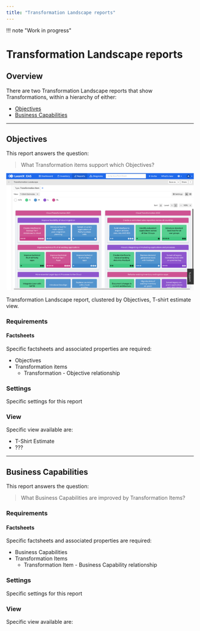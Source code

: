 ```yaml
---
title: "Transformation Landscape reports"
---
```


!!! note "Work in progress"

# Transformation Landscape reports

## Overview

There are two Transformation Landscape reports that show Transformations, within a hierarchy of either:

- [Objectives](#objectives) 
- [Business Capabilities](#business-capabilities) 

--- 

## Objectives

This report answers the question:

>What Transformation items support which Objectives?

![Transformation Landscape report](/assets/images/transformation-landscape-obj.png) 

<p id="caption">Transformation Landscape report, clustered by Objectives, T-shirt estimate view.</p>

### Requirements

#### Factsheets

Specific factsheets and associated properties are required:

- Objectives
- Transformation items
    - Transformation - Objective relationship
  
<!--    
#### Tags 

Specific tags are required for this report.

#### Other requirements

No other requirements

-->

### Settings

Specific settings for this report 

### View

Specific view available are: 

- T-Shirt Estimate
- ???

--- 

## Business Capabilities

This report answers the question:

>What Business Capabilities are improved by Transformation Items?
<!--
![Transformation Landscape report](/assets/images/transformation-landscape-bc.png) 

<p id="caption">Transformation Landscape report, clustered by Business Capabilities.</p>

--> 

### Requirements

#### Factsheets

Specific factsheets and associated properties are required:

- Business Capabilities
- Transformation Items
    - Transformation Item - Business Capability relationship

### Settings

Specific settings for this report 

### View

Specific view available are: 
